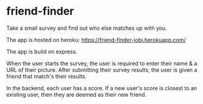 # friend-finder
Take a small survey and find out who else matches up with you.

The app is hosted on heroku: https://friend-finder-jobi.herokuapp.com/

The app is build on express.

When the user starts the survey, the user is required to enter their name & a URL of their picture.
After submitting their survey results, the user is given a friend that match's their results.

In the backend, each user has a score. If a new user's score is closest to an existing user, then they are deemed as their new friend.
